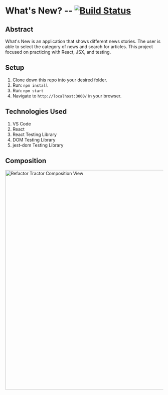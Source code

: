 # What's New? -- [![Build Status](https://travis-ci.org/KCWill/whats-new.svg?branch=master)](https://travis-ci.org/KCWill/whats-new)

## Abstract

What's New is an application that shows different news stories. The user is able to select the category of news and search for articles. This project focused on practicing with React, JSX, and testing. 

## Setup

1. Clone down this repo into your desired folder.
2. Run: `npm install`
3. Run: `npm start`
4. Navigate to `http://localhost:3000/` in your browser.

## Technologies Used

1. VS Code
2. React
3. React Testing Library
4. DOM Testing Library
5. jest-dom Testing Library 

## Composition

<img width="700px" alt="Refactor Tractor Composition View" src="./public/composition.gif">
